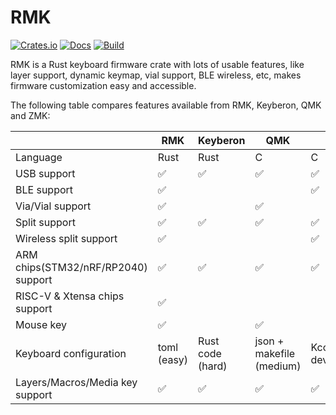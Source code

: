 # RMK

[![Crates.io](https://img.shields.io/crates/v/rmk)](https://crates.io/crates/rmk)
[![Docs](https://img.shields.io/docsrs/rmk)](https://docs.rs/rmk/latest/rmk/)
[![Build](https://github.com/haobogu/rmk/actions/workflows/build.yml/badge.svg)](https://github.com/HaoboGu/rmk/actions)

RMK is a Rust keyboard firmware crate with lots of usable features, like layer support, dynamic keymap, vial support, BLE wireless, etc, makes firmware customization easy and accessible.


The following table compares features available from RMK, Keyberon, QMK and ZMK:

|                                     | RMK         | Keyberon         | QMK                      | ZMK                        |
| ----------------------------------- | ----------- | ---------------- | ------------------------ | -------------------------- |
| Language                            | Rust        | Rust             | C                        | C                          |
| USB support                         | ✅           | ✅                | ✅                        | ✅                          |
| BLE support                         | ✅           |                  |                          | ✅                          |
| Via/Vial support                    | ✅           |                  | ✅                        |                            |
| Split support                       | ✅           | ✅                | ✅                        | ✅                          |
| Wireless split support              | ✅           |                  |                          | ✅                          |
| ARM chips(STM32/nRF/RP2040) support | ✅           | ✅                | ✅                        | ✅                          |
| RISC-V & Xtensa chips support       | ✅           |                  |                          |                            |
| Mouse key                           | ✅           |                  | ✅                        |                            |
| Keyboard configuration              | toml (easy) | Rust code (hard) | json + makefile (medium) | Kconfig + devicetree(hard) |
| Layers/Macros/Media key support     | ✅           | ✅                | ✅                        | ✅                          |


